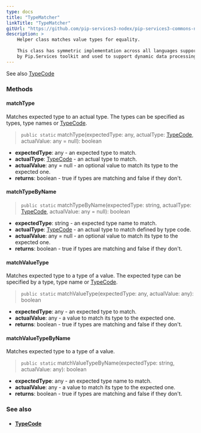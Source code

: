 ```yaml
---
type: docs
title: "TypeMatcher"
linkTitle: "TypeMatcher"
gitUrl: "https://github.com/pip-services3-nodex/pip-services3-commons-nodex"
description: >
    Helper class matches value types for equality.
 
    This class has symmetric implementation across all languages supported
    by Pip.Services toolkit and used to support dynamic data processing.
---
```


See also [TypeCode](../../convert/type_code)

### Methods

#### matchType
Matches expected type to an actual type.
The types can be specified as types, type names or [TypeCode](../../convert/type_code).

> `public static` matchType(expectedType: any, actualType: [TypeCode](../../convert/type_code), actualValue: any = null): boolean

- **expectedType**: any - an expected type to match.
- **actualType**: [TypeCode](../../convert/type_code) - an actual type to match.
- **actualValue**: any = null - an optional value to match its type to the expected one.
- **returns**: boolean - true if types are matching and false if they don't.


#### matchTypeByName

> `public static` matchTypeByName(expectedType: string, actualType: [TypeCode](../../convert/type_code), actualValue: any = null): boolean

- **expectedType**: string - an expected type name to match. 
- **actualType**: [TypeCode](../../convert/type_code) - an actual type to match defined by type code.
- **actualValue**: any = null - an optional value to match its type to the expected one.
- **returns**: boolean - true if types are matching and false if they don't.


#### matchValueType
Matches expected type to a type of a value.
The expected type can be specified by a type, type name or [TypeCode](../../convert/type_code).

> `public static` matchValueType(expectedType: any, actualValue: any): boolean

- **expectedType**: any - an expected type to match.
- **actualValue**: any -  a value to match its type to the expected one.
- **returns**: boolean - true if types are matching and false if they don't.

#### matchValueTypeByName
Matches expected type to a type of a value.

> `public static` matchValueTypeByName(expectedType: string, actualValue: any): boolean

- **expectedType**: any - an expected type name to match.
- **actualValue**: any -  a value to match its type to the expected one.
- **returns**: boolean - true if types are matching and false if they don't.


### See also
- #### [TypeCode](../../convert/type_code)